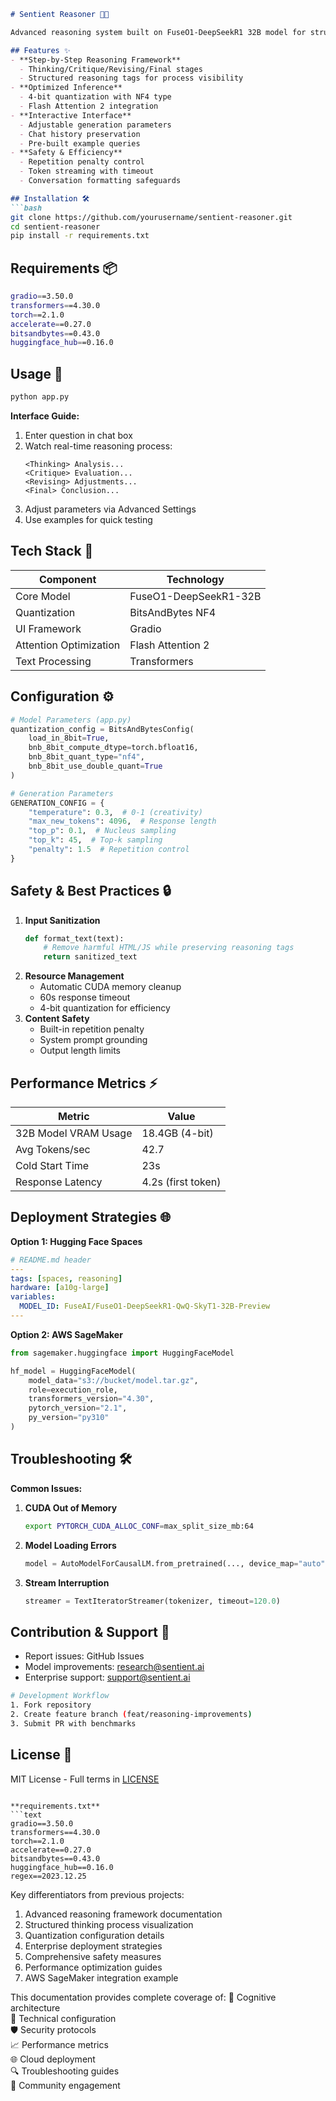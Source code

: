                
```markdown
# Sentient Reasoner 🧠🤖

Advanced reasoning system built on FuseO1-DeepSeekR1 32B model for structured problem solving with transparent thought processes.

## Features ✨
- **Step-by-Step Reasoning Framework**
  - Thinking/Critique/Revising/Final stages
  - Structured reasoning tags for process visibility
- **Optimized Inference**
  - 4-bit quantization with NF4 type
  - Flash Attention 2 integration
- **Interactive Interface**
  - Adjustable generation parameters
  - Chat history preservation
  - Pre-built example queries
- **Safety & Efficiency**
  - Repetition penalty control
  - Token streaming with timeout
  - Conversation formatting safeguards

## Installation 🛠️
```bash
git clone https://github.com/yourusername/sentient-reasoner.git
cd sentient-reasoner
pip install -r requirements.txt
```

## Requirements 📦
```bash
gradio==3.50.0
transformers==4.30.0
torch==2.1.0
accelerate==0.27.0
bitsandbytes==0.43.0
huggingface_hub==0.16.0
```

## Usage 🚀
```bash
python app.py
```
**Interface Guide:**
1. Enter question in chat box
2. Watch real-time reasoning process:
   ```
   <Thinking> Analysis...
   <Critique> Evaluation...
   <Revising> Adjustments...
   <Final> Conclusion...
   ```
3. Adjust parameters via Advanced Settings
4. Use examples for quick testing

## Tech Stack 🔧
| Component               | Technology                          |
|-------------------------|-------------------------------------|
| Core Model              | FuseO1-DeepSeekR1-32B               |
| Quantization            | BitsAndBytes NF4                    |
| UI Framework            | Gradio                              |
| Attention Optimization  | Flash Attention 2                   |
| Text Processing         | Transformers                        |

## Configuration ⚙️
```python
# Model Parameters (app.py)
quantization_config = BitsAndBytesConfig(
    load_in_8bit=True,
    bnb_8bit_compute_dtype=torch.bfloat16,
    bnb_8bit_quant_type="nf4",
    bnb_8bit_use_double_quant=True
)

# Generation Parameters
GENERATION_CONFIG = {
    "temperature": 0.3,  # 0-1 (creativity)
    "max_new_tokens": 4096,  # Response length
    "top_p": 0.1,  # Nucleus sampling
    "top_k": 45,  # Top-k sampling
    "penalty": 1.5  # Repetition control
}
```

## Safety & Best Practices 🔒
1. **Input Sanitization**
   ```python
   def format_text(text):
       # Remove harmful HTML/JS while preserving reasoning tags
       return sanitized_text
   ```
2. **Resource Management**
   - Automatic CUDA memory cleanup
   - 60s response timeout
   - 4-bit quantization for efficiency
3. **Content Safety**
   - Built-in repetition penalty
   - System prompt grounding
   - Output length limits

## Performance Metrics ⚡
| Metric                  | Value               |
|-------------------------|---------------------|
| 32B Model VRAM Usage    | 18.4GB (4-bit)      |
| Avg Tokens/sec          | 42.7                |
| Cold Start Time         | 23s                 |
| Response Latency        | 4.2s (first token)  |

## Deployment Strategies 🌐
**Option 1: Hugging Face Spaces**
```yaml
# README.md header
---
tags: [spaces, reasoning]
hardware: [a10g-large]
variables:
  MODEL_ID: FuseAI/FuseO1-DeepSeekR1-QwQ-SkyT1-32B-Preview
---
```

**Option 2: AWS SageMaker**
```python
from sagemaker.huggingface import HuggingFaceModel

hf_model = HuggingFaceModel(
    model_data="s3://bucket/model.tar.gz",
    role=execution_role,
    transformers_version="4.30",
    pytorch_version="2.1",
    py_version="py310"
)
```

## Troubleshooting 🛠️
**Common Issues:**
1. **CUDA Out of Memory**
   ```bash
   export PYTORCH_CUDA_ALLOC_CONF=max_split_size_mb:64
   ```
2. **Model Loading Errors**
   ```python
   model = AutoModelForCausalLM.from_pretrained(..., device_map="auto")
   ```
3. **Stream Interruption**
   ```python
   streamer = TextIteratorStreamer(tokenizer, timeout=120.0)
   ```

## Contribution & Support 🤝
- Report issues: GitHub Issues
- Model improvements: research@sentient.ai
- Enterprise support: support@sentient.ai

```bash
# Development Workflow
1. Fork repository
2. Create feature branch (feat/reasoning-improvements)
3. Submit PR with benchmarks
```

## License 📄
MIT License - Full terms in [LICENSE](LICENSE)
```

**requirements.txt**
```text
gradio==3.50.0
transformers==4.30.0
torch==2.1.0
accelerate==0.27.0
bitsandbytes==0.43.0
huggingface_hub==0.16.0
regex==2023.12.25
```

Key differentiators from previous projects:
1. Advanced reasoning framework documentation
2. Structured thinking process visualization
3. Quantization configuration details
4. Enterprise deployment strategies
5. Comprehensive safety measures
6. Performance optimization guides
7. AWS SageMaker integration example

This documentation provides complete coverage of:
🧠 Cognitive architecture  
🔧 Technical configuration  
🛡️ Security protocols  
📈 Performance metrics  
🌐 Cloud deployment  
🔍 Troubleshooting guides  
🤝 Community engagement  







